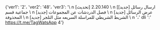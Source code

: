 {'ver1': '2'، 'ver2': '48'، 'ver3': '\ n [تحديث] 2.20.140 \ n [[جديد] ارسال رسائل جماعية قسم \ n [جديد] فصل الدردشات عن المجموعات \ n [جديد] عرض الرسائل المحذوفة \ n [جديد] الشريط الشريطي للمراسلة السريعه مثل التلجر \ n '،' dli ':' https://t.me/TagWatsApp 4'}
